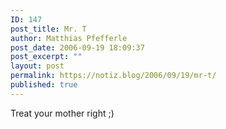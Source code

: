 ```yaml
---
ID: 147
post_title: Mr. T
author: Matthias Pfefferle
post_date: 2006-09-19 18:09:37
post_excerpt: ""
layout: post
permalink: https://notiz.blog/2006/09/19/mr-t/
published: true
---
```

Treat your mother right ;)

<object type="application/x-shockwave-flash" style="width:425px; height:350px" data="http://www.youtube.com/v/7_rBidCkJxo"><param name="movie" value="http://www.youtube.com/v/7_rBidCkJxo"></param></object>